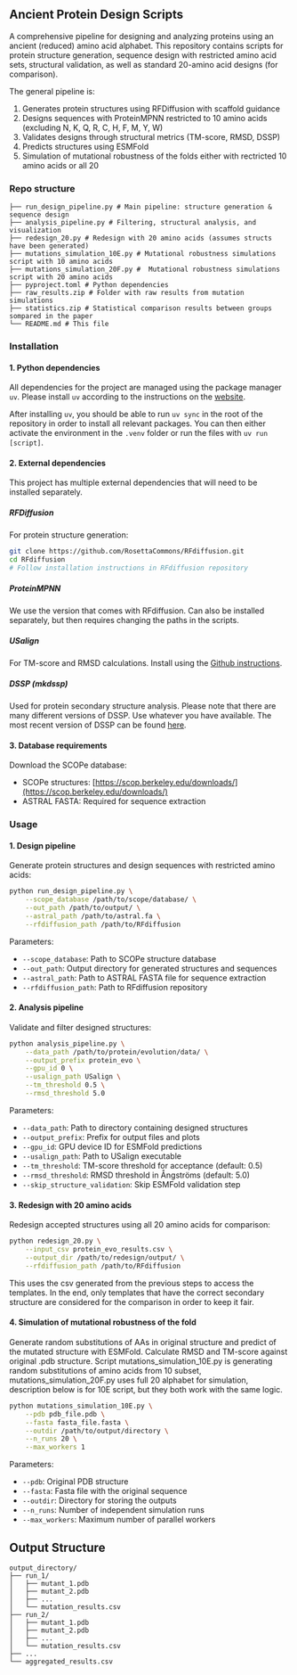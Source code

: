 ## Ancient Protein Design Scripts

A comprehensive pipeline for designing and analyzing proteins using an ancient (reduced) amino acid alphabet. This repository contains scripts for protein structure generation, sequence design with restricted amino acid sets, structural validation, as well as standard 20-amino acid designs (for comparison).

The general pipeline is:

1. Generates protein structures using RFDiffusion with scaffold guidance
2. Designs sequences with ProteinMPNN restricted to 10 amino acids (excluding N, K, Q, R, C, H, F, M, Y, W)
3. Validates designs through structural metrics (TM-score, RMSD, DSSP)
4. Predicts structures using ESMFold
5. Simulation of mutational robustness of the folds either with rectricted 10 amino acids or all 20

### Repo structure

```
├── run_design_pipeline.py # Main pipeline: structure generation & sequence design
├── analysis_pipeline.py # Filtering, structural analysis, and visualization
├── redesign_20.py # Redesign with 20 amino acids (assumes structs have been generated)
├── mutations_simulation_10E.py # Mutational robustness simulations script with 10 amino acids
├── mutations_simulation_20F.py #  Mutational robustness simulations script with 20 amino acids
├── pyproject.toml # Python dependencies
├── raw_results.zip # Folder with raw results from mutation simulations
├── statistics.zip # Statistical comparison results between groups sompared in the paper
└── README.md # This file

```

### Installation

#### 1. Python dependencies

All dependencies for the project are managed using the package manager `uv`. Please install `uv` according to the instructions on the [website](https://docs.astral.sh/uv/getting-started/installation/).

After installing `uv`, you should be able to run `uv sync` in the root of the repository in order to install all relevant packages. You can then either activate the environment in the `.venv` folder or run the files with `uv run [script]`.

#### 2. External dependencies

This project has multiple external dependencies that will need to be installed separately.

##### RFDiffusion

For protein structure generation:

```bash
git clone https://github.com/RosettaCommons/RFdiffusion.git
cd RFdiffusion
# Follow installation instructions in RFdiffusion repository
```

##### ProteinMPNN

We use the version that comes with RFdiffusion. Can also be installed separately, but then requires changing the paths in the scripts.

##### USalign

For TM-score and RMSD calculations. Install using the [Github instructions](https://github.com/pylelab/USalign).

##### DSSP (mkdssp)

Used for protein secondary structure analysis. Please note that there are many different versions of DSSP. Use whatever you have available. The most recent version of DSSP can be found [here](https://github.com/PDB-REDO/dssp).

#### 3. Database requirements

Download the SCOPe database:

- SCOPe structures: [https://scop.berkeley.edu/downloads/](https://scop.berkeley.edu/downloads/)
- ASTRAL FASTA: Required for sequence extraction

### Usage

#### 1. Design pipeline

Generate protein structures and design sequences with restricted amino acids:

```bash
python run_design_pipeline.py \
    --scope_database /path/to/scope/database/ \
    --out_path /path/to/output/ \
    --astral_path /path/to/astral.fa \
    --rfdiffusion_path /path/to/RFdiffusion
```

Parameters:

- `--scope_database`: Path to SCOPe structure database
- `--out_path`: Output directory for generated structures and sequences
- `--astral_path`: Path to ASTRAL FASTA file for sequence extraction
- `--rfdiffusion_path`: Path to RFdiffusion repository

#### 2. Analysis pipeline

Validate and filter designed structures:

```bash
python analysis_pipeline.py \
    --data_path /path/to/protein/evolution/data/ \
    --output_prefix protein_evo \
    --gpu_id 0 \
    --usalign_path USalign \
    --tm_threshold 0.5 \
    --rmsd_threshold 5.0
```

Parameters:

- `--data_path`: Path to directory containing designed structures
- `--output_prefix`: Prefix for output files and plots
- `--gpu_id`: GPU device ID for ESMFold predictions
- `--usalign_path`: Path to USalign executable
- `--tm_threshold`: TM-score threshold for acceptance (default: 0.5)
- `--rmsd_threshold`: RMSD threshold in Ångströms (default: 5.0)
- `--skip_structure_validation`: Skip ESMFold validation step

#### 3. Redesign with 20 amino acids

Redesign accepted structures using all 20 amino acids for comparison:

```bash
python redesign_20.py \
    --input_csv protein_evo_results.csv \
    --output_dir /path/to/redesign/output/ \
    --rfdiffusion_path /path/to/RFdiffusion
```

This uses the csv generated from the previous steps to access the templates. In the end, only templates that have the correct secondary structure are considered for the comparison in order to keep it fair.

#### 4. Simulation of mutational robustness of the fold

Generate random substitutions of AAs in original structure and predict of the mutated structure with ESMFold. Calculate RMSD and TM-score against original .pdb structure. Script mutations_simulation_10E.py is generating random substitutions of amino acids from 10 subset, mutations_simulation_20F.py uses full 20 alphabet for simulation, description below is for 10E script, but they both work with the same logic.

```bash
python mutations_simulation_10E.py \
    --pdb pdb_file.pdb \
    --fasta fasta_file.fasta \
    --outdir /path/to/output/directory \
    --n_runs 20 \
    --max_workers 1
```
Parameters:

- `--pdb`: Original PDB structure
- `--fasta`: Fasta file with the original sequence
- `--outdir`: Directory for storing the outputs
- `--n_runs`: Number of independent simulation runs
- `--max_workers`: Maximum number of parallel workers

## Output Structure

```
output_directory/
├── run_1/
│   ├── mutant_1.pdb
│   ├── mutant_2.pdb
│   ├── ...
│   └── mutation_results.csv
├── run_2/
│   ├── mutant_1.pdb
│   ├── mutant_2.pdb
│   ├── ...
│   └── mutation_results.csv
├── ...
└── aggregated_results.csv
```

